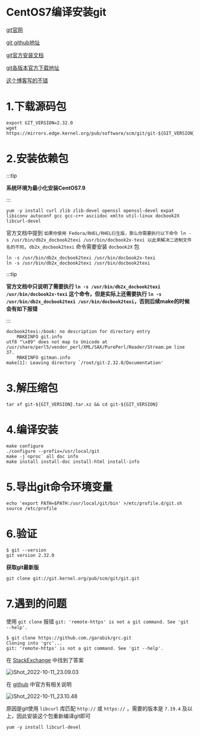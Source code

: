 # CentOS7编译安装git



[git官网](https://git-scm.com/)

[git github地址 ](https://github.com/git/git)

[git官方安装文档](https://git-scm.com/book/zh/v2/%E8%B5%B7%E6%AD%A5-%E5%AE%89%E8%A3%85-Git)

[git各版本官方下载地址](https://mirrors.edge.kernel.org/pub/software/scm/git/)

[这个博客写的不错](https://learnku.com/server/t/34671)

# 1.下载源码包

```shell
export GIT_VERSION=2.32.0
wget https://mirrors.edge.kernel.org/pub/software/scm/git/git-${GIT_VERSION}.tar.xz
```



# 2.安装依赖包

:::tip

**系统环境为最小化安装CentOS7.9**

:::

```shell
yum -y install curl zlib zlib-devel openssl openssl-devel expat libiconv autoconf gcc gcc-c++ asciidoc xmlto util-linux docbook2X libcurl-devel
```



官方文档中提到 `如果你使用 Fedora/RHEL/RHEL衍生版，那么你需要执行以下命令 ln -s /usr/bin/db2x_docbook2texi /usr/bin/docbook2x-texi 以此来解决二进制文件名的不同`，`db2x_docbook2texi` 命令需要安装 `docbook2X` 包

```shell
ln -s /usr/bin/db2x_docbook2texi /usr/bin/docbook2x-texi
ln -s /usr/bin/db2x_docbook2texi /usr/bin/docbook2texi
```



:::tip

**官方文档中只说明了需要执行 `ln -s /usr/bin/db2x_docbook2texi /usr/bin/docbook2x-texi` 这个命令，但是实际上还需要执行 `ln -s /usr/bin/db2x_docbook2texi /usr/bin/docbook2texi`，否则后续make的时候会有如下报错**

:::

```
docbook2texi:/book: no description for directory entry
    MAKEINFO git.info
utf8 "\x89" does not map to Unicode at /usr/share/perl5/vendor_perl/XML/SAX/PurePerl/Reader/Stream.pm line 37.
    MAKEINFO gitman.info
make[1]: Leaving directory `/root/git-2.32.0/Documentation'
```



# 3.解压缩包

```shell
tar xf git-${GIT_VERSION}.tar.xz && cd git-${GIT_VERSION}
```



# 4.编译安装

```shell
make configure
./configure --prefix=/usr/local/git
make -j`nproc` all doc info
make install install-doc install-html install-info
```



# 5.导出git命令环境变量

```shell
echo 'export PATH=$PATH:/usr/local/git/bin' >/etc/profile.d/git.sh
source /etc/profile
```



# 6.验证

```shell
$ git --version
git version 2.32.0
```



**获取git最新版**

```shell
git clone git://git.kernel.org/pub/scm/git/git.git
```



# 7.遇到的问题

使用 `git clone` 报错 `git: 'remote-https' is not a git command. See 'git --help'.`

```shell
$ git clone https://github.com./garabik/grc.git
Cloning into 'grc'...
git: 'remote-https' is not a git command. See 'git --help'.
```



在 [StackExchange](https://unix.stackexchange.com/questions/694507/git-clone-from-https-url-fails-says-its-remote-https-is-not-a-git-command-an) 中找到了答案

![iShot_2022-10-11_23.09.03](https://gitea.pptfz.cn/pptfz/picgo-images/raw/branch/master/img/iShot_2022-10-11_23.09.03.png)



在 [github](https://github.com/git/git/blob/b896f729e240d250cf56899e6a0073f6aa469f5d/INSTALL#L141-L149) 中官方有相关说明

![iShot_2022-10-11_23.10.48](https://gitea.pptfz.cn/pptfz/picgo-images/raw/branch/master/img/iShot_2022-10-11_23.10.48.png)



原因是git使用 `libcurl` 库匹配 `http://` 或 `https://` ，需要的版本是 `7.19.4` 及以上，因此安装这个包重新编译git即可

```shell
yum -y install libcurl-devel
```
